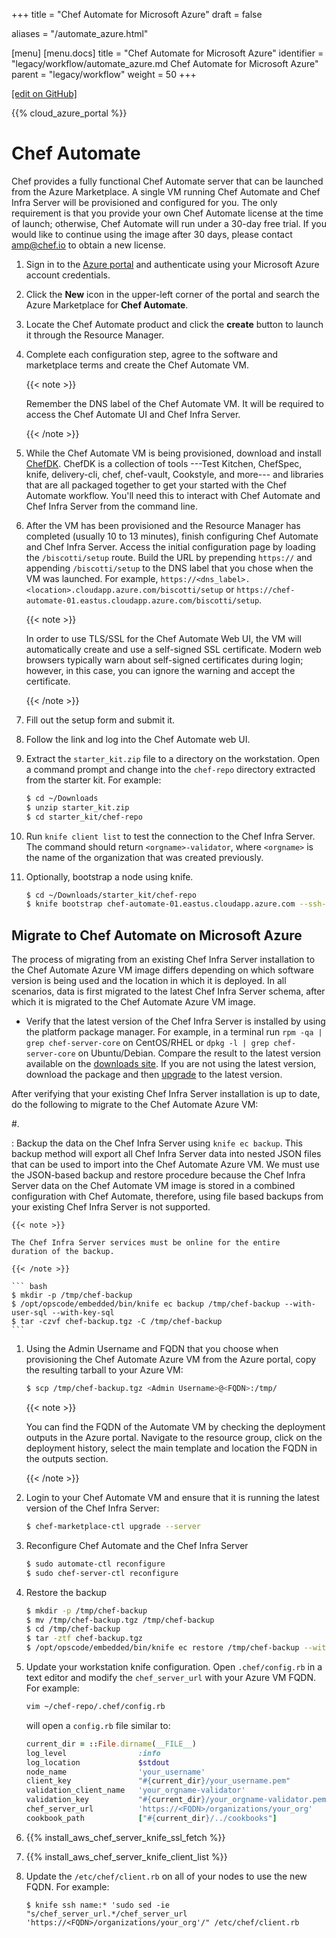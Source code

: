 +++
title = "Chef Automate for Microsoft Azure"
draft = false

aliases = "/automate_azure.html"

[menu]
  [menu.docs]
    title = "Chef Automate for Microsoft Azure"
    identifier = "legacy/workflow/automate_azure.md Chef Automate for Microsoft Azure"
    parent = "legacy/workflow"
    weight = 50
+++    

[\[edit on GitHub\]](https://github.com/chef/chef-web-docs/blob/master/content/automate_azure.md)

<meta name="robots" content="noindex">

{{% cloud_azure_portal %}}

Chef Automate
=============

Chef provides a fully functional Chef Automate server that can be
launched from the Azure Marketplace. A single VM running Chef Automate
and Chef Infra Server will be provisioned and configured for you. The
only requirement is that you provide your own Chef Automate license at
the time of launch; otherwise, Chef Automate will run under a 30-day
free trial. If you would like to continue using the image after 30 days,
please contact <amp@chef.io> to obtain a new license.

1.  Sign in to the [Azure portal](https://portal.azure.com/) and
    authenticate using your Microsoft Azure account credentials.

2.  Click the **New** icon in the upper-left corner of the portal and
    search the Azure Marketplace for **Chef Automate**.

3.  Locate the Chef Automate product and click the **create** button to
    launch it through the Resource Manager.

4.  Complete each configuration step, agree to the software and
    marketplace terms and create the Chef Automate VM.

    {{< note >}}

    Remember the DNS label of the Chef Automate VM. It will be required
    to access the Chef Automate UI and Chef Infra Server.

    {{< /note >}}

5.  While the Chef Automate VM is being provisioned, download and
    install [ChefDK](/install_dk/). ChefDK is a collection of tools
    ---Test Kitchen, ChefSpec, knife, delivery-cli, chef, chef-vault,
    Cookstyle, and more--- and libraries that are all packaged together
    to get your started with the Chef Automate workflow. You'll need
    this to interact with Chef Automate and Chef Infra Server from the
    command line.

6.  After the VM has been provisioned and the Resource Manager has
    completed (usually 10 to 13 minutes), finish configuring Chef
    Automate and Chef Infra Server. Access the initial configuration
    page by loading the `/biscotti/setup` route. Build the URL by
    prepending `https://` and appending `/biscotti/setup` to the DNS
    label that you chose when the VM was launched. For example,
    `https://<dns_label>.<location>.cloudapp.azure.com/biscotti/setup`
    or
    `https://chef-automate-01.eastus.cloudapp.azure.com/biscotti/setup`.

    {{< note >}}

    In order to use TLS/SSL for the Chef Automate Web UI, the VM will
    automatically create and use a self-signed SSL certificate. Modern
    web browsers typically warn about self-signed certificates during
    login; however, in this case, you can ignore the warning and accept
    the certificate.

    {{< /note >}}

7.  Fill out the setup form and submit it.

8.  Follow the link and log into the Chef Automate web UI.

9.  Extract the `starter_kit.zip` file to a directory on the
    workstation. Open a command prompt and change into the `chef-repo`
    directory extracted from the starter kit. For example:

    ``` bash
    $ cd ~/Downloads
    $ unzip starter_kit.zip
    $ cd starter_kit/chef-repo
    ```

10. Run `knife client list` to test the connection to the Chef Infra
    Server. The command should return `<orgname>-validator`, where
    `<orgname>` is the name of the organization that was created
    previously.

11. Optionally, bootstrap a node using knife.

    ``` bash
    $ cd ~/Downloads/starter_kit/chef-repo
    $ knife bootstrap chef-automate-01.eastus.cloudapp.azure.com --ssh-user azure --sudo
    ```

Migrate to Chef Automate on Microsoft Azure
-------------------------------------------

The process of migrating from an existing Chef Infra Server installation
to the Chef Automate Azure VM image differs depending on which software
version is being used and the location in which it is deployed. In all
scenarios, data is first migrated to the latest Chef Infra Server
schema, after which it is migrated to the Chef Automate Azure VM image.

-   Verify that the latest version of the Chef Infra Server is installed
    by using the platform package manager. For example, in a terminal
    run `rpm -qa | grep chef-server-core` on CentOS/RHEL or
    `dpkg -l | grep chef-server-core` on Ubuntu/Debian. Compare the
    result to the latest version available on the [downloads
    site](https://downloads.chef.io/). If you are not using the latest
    version, download the package and then
    [upgrade](/upgrade_server.html#from-chef-server-12) to the latest
    version.

After verifying that your existing Chef Infra Server installation is up
to date, do the following to migrate to the Chef Automate Azure VM:

\#.

:   Backup the data on the Chef Infra Server using `knife ec backup`.
    This backup method will export all Chef Infra Server data into
    nested JSON files that can be used to import into the Chef Automate
    Azure VM. We must use the JSON-based backup and restore procedure
    because the Chef Infra Server data on the Chef Automate VM image is
    stored in a combined configuration with Chef Automate, therefore,
    using file based backups from your existing Chef Infra Server is not
    supported.

    {{< note >}}

    The Chef Infra Server services must be online for the entire
    duration of the backup.

    {{< /note >}}

    ``` bash
    $ mkdir -p /tmp/chef-backup
    $ /opt/opscode/embedded/bin/knife ec backup /tmp/chef-backup --with-user-sql --with-key-sql
    $ tar -czvf chef-backup.tgz -C /tmp/chef-backup
    ```

1.  Using the Admin Username and FQDN that you choose when provisioning
    the Chef Automate Azure VM from the Azure portal, copy the resulting
    tarball to your Azure VM:

    ``` bash
    $ scp /tmp/chef-backup.tgz <Admin Username>@<FQDN>:/tmp/
    ```

    {{< note >}}

    You can find the FQDN of the Automate VM by checking the deployment
    outputs in the Azure portal. Navigate to the resource group, click
    on the deployment history, select the main template and location the
    FQDN in the outputs section.

    {{< /note >}}

2.  Login to your Chef Automate VM and ensure that it is running the
    latest version of the Chef Infra Server:

    ``` bash
    $ chef-marketplace-ctl upgrade --server
    ```

3.  Reconfigure Chef Automate and the Chef Infra Server

    ``` bash
    $ sudo automate-ctl reconfigure
    $ sudo chef-server-ctl reconfigure
    ```

4.  Restore the backup

    ``` bash
    $ mkdir -p /tmp/chef-backup
    $ mv /tmp/chef-backup.tgz /tmp/chef-backup
    $ cd /tmp/chef-backup
    $ tar -ztf chef-backup.tgz
    $ /opt/opscode/embedded/bin/knife ec restore /tmp/chef-backup --with-user-sql --with-key-sql
    ```

5.  Update your workstation knife configuration. Open `.chef/config.rb`
    in a text editor and modify the `chef_server_url` with your Azure VM
    FQDN. For example:

    ``` bash
    vim ~/chef-repo/.chef/config.rb
    ```

    will open a `config.rb` file similar to:

    ``` ruby
    current_dir = ::File.dirname(__FILE__)
    log_level                :info
    log_location             $stdout
    node_name                'your_username'
    client_key               "#{current_dir}/your_username.pem"
    validation_client_name   'your_orgname-validator'
    validation_key           "#{current_dir}/your_orgname-validator.pem"
    chef_server_url          'https://<FQDN>/organizations/your_org'
    cookbook_path            ["#{current_dir}/../cookbooks"]
    ```

6.  {{% install_aws_chef_server_knife_ssl_fetch %}}

7.  {{% install_aws_chef_server_knife_client_list %}}

8.  Update the `/etc/chef/client.rb` on all of your nodes to use the new
    FQDN. For example:

    ``` none
    $ knife ssh name:* 'sudo sed -ie "s/chef_server_url.*/chef_server_url 'https://<FQDN>/organizations/your_org'/" /etc/chef/client.rb
    ```
